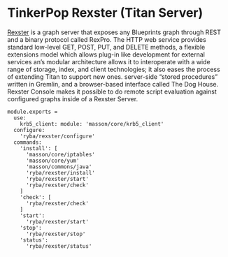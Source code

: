 
# TinkerPop Rexster (Titan Server)

[Rexster](https://github.com/tinkerpop/rexster/wiki) is a graph server that exposes
any Blueprints graph through REST and a binary protocol called RexPro.
The HTTP web service provides standard low-level GET, POST, PUT, and DELETE methods,
a flexible extensions model which allows plug-in like development for external 
services an’s modular architecture allows it to interoperate with a wide range of
storage, index, and client technologies; it also eases the process of extending
Titan to support new ones.
server-side “stored procedures” written in Gremlin, and a browser-based interface
called The Dog House. 
Rexster Console makes it possible to do remote script evaluation against configured
graphs inside of a Rexster Server.


    module.exports =
      use:
        krb5_client: module: 'masson/core/krb5_client'
      configure:
        'ryba/rexster/configure'
      commands:
        'install': [
          'masson/core/iptables'
          'masson/core/yum'
          'masson/commons/java'
          'ryba/rexster/install'
          'ryba/rexster/start'
          'ryba/rexster/check'
        ]
        'check': [
          'ryba/rexster/check'
        ]
        'start':
          'ryba/rexster/start'
        'stop':
          'ryba/rexster/stop'
        'status':
          'ryba/rexster/status'

